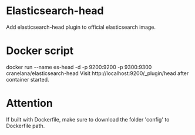 # Elasticsearch-head
Add elasticsearch-head plugin to official elasticsearch image. 

# Docker script 
docker run --name es-head -d -p 9200:9200 -p 9300:9300 cranelana/elasticsearch-head
Visit http://localhost:9200/_plugin/head after container started.
# Attention 
If built with Dockerfile, make sure to download the folder 'config' to Dockerfile path.
